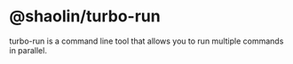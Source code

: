 # @shaolin/turbo-run

turbo-run is a command line tool that allows you to run multiple commands in parallel.
